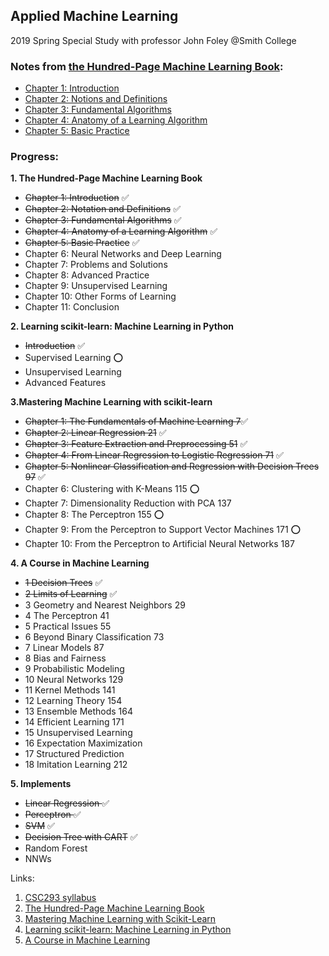 ## Applied Machine Learning 
2019 Spring Special Study with professor John Foley @Smith College

### Notes from [the Hundred-Page Machine Learning Book](http://themlbook.com/wiki/doku.php):
- [Chapter 1: Introduction](https://ningkko.github.io/applied-machine-learning/Chap1-Introduction.html)
- [Chapter 2: Notions and Definitions](https://ningkko.github.io/applied-machine-learning/Chap2-Notions_and_Definitions.html)
- [Chapter 3: Fundamental Algorithms](https://ningkko.github.io/applied-machine-learning/Chap3-Fundamental_Algorithms.html)
- [Chapter 4: Anatomy of a Learning Algorithm](https://ningkko.github.io/applied-machine-learning/Chap4-Anatomy_of_a_Learning_Algorithm.html)
- [Chapter 5: Basic Practice](https://ningkko.github.io/applied-machine-learning/Chap5-Basic_Practice.html)

### Progress:

**1. The Hundred-Page Machine Learning Book**
- <del>Chapter 1: Introduction</del> ✅
- <del>Chapter 2: Notation and Definitions</del> ✅
- <del>Chapter 3: Fundamental Algorithms</del> ✅
- <del>Chapter 4: Anatomy of a Learning Algorithm</del> ✅
- <del>Chapter 5: Basic Practice</del> ✅
- Chapter 6: Neural Networks and Deep Learning
- Chapter 7: Problems and Solutions
- Chapter 8: Advanced Practice
- Chapter 9: Unsupervised Learning
- Chapter 10: Other Forms of Learning
- Chapter 11: Conclusion
  
**2. Learning scikit-learn: Machine Learning in Python**
- <del>Introduction</del> ✅
- Supervised Learning ⭕
- Unsupervised Learning
- Advanced Features

**3.Mastering Machine Learning with scikit-learn**
- <del>Chapter 1: The Fundamentals of Machine Learning 7</del>✅
- <del>Chapter 2: Linear Regression 21</del> ✅ 
- <del>Chapter 3: Feature Extraction and Preprocessing 51</del> ✅
- <del>Chapter 4: From Linear Regression to Logistic Regression 71</del> ✅
- <del>Chapter 5: Nonlinear Classification and Regression with Decision Trees 97</del> ✅
- Chapter 6: Clustering with K-Means 115 ⭕
- Chapter 7: Dimensionality Reduction with PCA 137
- Chapter 8: The Perceptron 155 ⭕
- Chapter 9: From the Perceptron to Support Vector Machines 171 ⭕
- Chapter 10: From the Perceptron to Artificial Neural Networks 187

**4. A Course in Machine Learning**
- <del>1 Decision Trees</del> ✅
- <del>2 Limits of Learning</del> ✅
- 3 Geometry and Nearest Neighbors 29
- 4 The Perceptron 41
- 5 Practical Issues 55
- 6 Beyond Binary Classification 73
- 7 Linear Models 87
- 8 Bias and Fairness
- 9 Probabilistic Modeling
- 10 Neural Networks 129
- 11 Kernel Methods 141 
- 12 Learning Theory 154
- 13 Ensemble Methods 164
- 14 Efficient Learning 171
- 15 Unsupervised Learning
- 16 Expectation Maximization
- 17 Structured Prediction
- 18 Imitation Learning 212

**5. Implements**
- <del>Linear Regression </del> ✅
- <del>Perceptron </del> ✅
- <del>SVM</del> ✅
- <del>Decision Tree with CART</del> ✅
- Random Forest
- NNWs


Links:
1. [CSC293 syllabus](https://rudeboybert.github.io/SDS293/syllabus.html#course_description__objectives)
2. [The Hundred-Page Machine Learning Book](http://themlbook.com/wiki/doku.php)
3. [Mastering Machine Learning with Scikit-Learn](https://tanthiamhuat.files.wordpress.com/2018/04/mastering-machine-learning-with-scikit-learn.pdf)
4. [Learning scikit-learn: Machine Learning in Python](https://www.oreilly.com/library/view/learning-scikit-learn-machine/9781783281930/)
5. [A Course in Machine Learning](http://ciml.info/)
